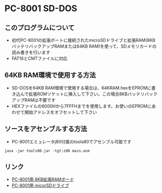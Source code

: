 # PC-8001 SD-DOS

## このプログラムについて
* 初代PC-8001の拡張ポートに接続されたmicroSDドライブと拡張RAM(8KBバッテリバックアップRAMまたは64KB RAM)を使って、SDメモリカードの読み書きを行います
* FAT16とCMTファイルに対応

## 64KB RAM環境で使用する方法
* SD-DOSを64KB RAM環境で使用する場合は、64KRAM.hexをEPROMに書き込んで拡張ROMソケットに挿入して下さい。この場合8KBバッテリバックアップRAMは不要です
* HEXファイルの6000Hから7FFFHまでを使用します。お使いのEPROMにあわせて開始アドレスをオフセットして下さい

## ソースをアセンブルする方法
 * PC-8001エミュレータj80付属のtools80でアセンブル可能です

`java -jar tools80.jar -tgt:z80 main.asm`

## リンク
* [PC-8001用 8KB拡張RAMボード](https://github.com/chiqlappe/ram8k)
* [PC-8001用 micorSDドライブ](https://github.com/chiqlappe/sdd)
